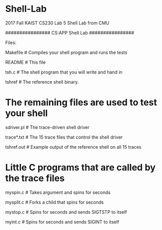 # Shell-Lab
2017 Fall KAIST CS230 Lab 5 Shell Lab
from CMU

################
CS:APP Shell Lab
################

Files:

Makefile	# Compiles your shell program and runs the tests

README		# This file

tsh.c		# The shell program that you will write and hand in

tshref		# The reference shell binary.

# The remaining files are used to test your shell
sdriver.pl	# The trace-driven shell driver

trace*.txt	# The 15 trace files that control the shell driver

tshref.out 	# Example output of the reference shell on all 15 traces

# Little C programs that are called by the trace files
myspin.c	# Takes argument <n> and spins for <n> seconds

mysplit.c	# Forks a child that spins for <n> seconds

mystop.c        # Spins for <n> seconds and sends SIGTSTP to itself

myint.c         # Spins for <n> seconds and sends SIGINT to itself

